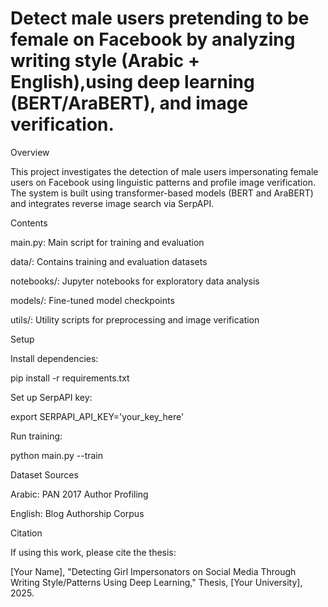# Detect male users pretending to be female on Facebook by analyzing writing style (Arabic + English),using deep learning (BERT/AraBERT), and image verification.


Overview

This project investigates the detection of male users impersonating female users on Facebook using linguistic patterns and profile image verification. The system is built using transformer-based models (BERT and AraBERT) and integrates reverse image search via SerpAPI.

Contents

main.py: Main script for training and evaluation

data/: Contains training and evaluation datasets

notebooks/: Jupyter notebooks for exploratory data analysis

models/: Fine-tuned model checkpoints

utils/: Utility scripts for preprocessing and image verification

Setup

Install dependencies:

pip install -r requirements.txt

Set up SerpAPI key:

export SERPAPI_API_KEY='your_key_here'

Run training:

python main.py --train

Dataset Sources

Arabic: PAN 2017 Author Profiling

English: Blog Authorship Corpus

Citation

If using this work, please cite the thesis:

[Your Name], "Detecting Girl Impersonators on Social Media Through Writing Style/Patterns Using Deep Learning," Thesis, [Your University], 2025.
